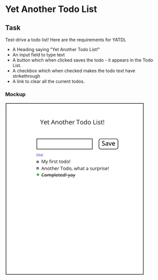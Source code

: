 # Yet Another Todo List

## Task

Test-drive a todo list! Here are the requirements for YATDL

- A Heading saying "Yet Another Todo List!"
- An input field to type text
- A button which when clicked saves the todo - it appears in the Todo List.
- A checkbox which when checked makes the todo text have strikethrough
- A link to clear all the current todos.

### Mockup

![](./images/todo-list-mock-up.png)